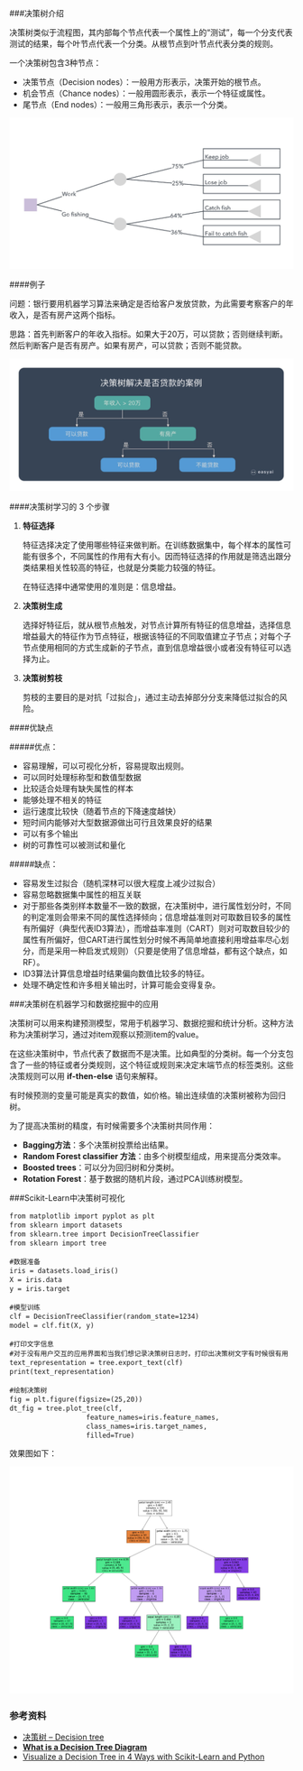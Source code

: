 
###决策树介绍

决策树类似于流程图，其内部每个节点代表一个属性上的“测试”，每一个分支代表测试的结果，每个叶节点代表一个分类。从根节点到叶节点代表分类的规则。

一个决策树包含3种节点：

- 决策节点（Decision nodes）：一般用方形表示，决策开始的根节点。
- 机会节点（Chance nodes）：一般用圆形表示，表示一个特征或属性。
- 尾节点（End nodes）：一般用三角形表示，表示一个分类。

![决策树图1](/决策树图1.jpg)

####例子

问题：银行要用机器学习算法来确定是否给客户发放贷款，为此需要考察客户的年收入，是否有房产这两个指标。

思路：首先判断客户的年收入指标。如果大于20万，可以贷款；否则继续判断。然后判断客户是否有房产。如果有房产，可以贷款；否则不能贷款。

![决策树图2](/决策树图2.jpg)

####决策树学习的 3 个步骤

1. **特征选择**

   特征选择决定了使用哪些特征来做判断。在训练数据集中，每个样本的属性可能有很多个，不同属性的作用有大有小。因而特征选择的作用就是筛选出跟分类结果相关性较高的特征，也就是分类能力较强的特征。

   在特征选择中通常使用的准则是：信息增益。

2. **决策树生成**

   选择好特征后，就从根节点触发，对节点计算所有特征的信息增益，选择信息增益最大的特征作为节点特征，根据该特征的不同取值建立子节点；对每个子节点使用相同的方式生成新的子节点，直到信息增益很小或者没有特征可以选择为止。

3. **决策树剪枝**

   剪枝的主要目的是对抗「过拟合」，通过主动去掉部分分支来降低过拟合的风险。

####优缺点

#####优点：

- 容易理解，可以可视化分析，容易提取出规则。
- 可以同时处理标称型和数值型数据
- 比较适合处理有缺失属性的样本
- 能够处理不相关的特征
- 运行速度比较快（随着节点的下降速度越快）
- 短时间内能够对大型数据源做出可行且效果良好的结果
- 可以有多个输出
- 树的可靠性可以被测试和量化

#####缺点：

- 容易发生过拟合（随机深林可以很大程度上减少过拟合）
- 容易忽略数据集中属性的相互关联
- 对于那些各类别样本数量不一致的数据，在决策树中，进行属性划分时，不同的判定准则会带来不同的属性选择倾向；信息增益准则对可取数目较多的属性有所偏好（典型代表ID3算法），而增益率准则（CART）则对可取数目较少的属性有所偏好，但CART进行属性划分时候不再简单地直接利用增益率尽心划分，而是采用一种启发式规则）（只要是使用了信息增益，都有这个缺点，如RF）。
- ID3算法计算信息增益时结果偏向数值比较多的特征。
- 处理不确定性和许多相关输出时，计算可能会变得复杂。

###决策树在机器学习和数据挖掘中的应用

决策树可以用来构建预测模型，常用于机器学习、数据挖掘和统计分析。这种方法称为决策树学习，通过对item观察以预测item的value。

在这些决策树中，节点代表了数据而不是决策。比如典型的分类树。每一个分支包含了一些的特征或者分类规则，这个特征或规则来决定末端节点的标签类别。这些决策规则可以用 **if-then-else** 语句来解释。

有时候预测的变量可能是真实的数值，如价格。输出连续值的决策树被称为回归树。

为了提高决策树的精度，有时候需要多个决策树共同作用：

- **Bagging方法**：多个决策树投票给出结果。
- **Random Forest classifier 方法**：由多个树模型组成，用来提高分类效率。
- **Boosted trees**：可以分为回归树和分类树。
- **Rotation Forest**：基于数据的随机片段，通过PCA训练树模型。

###Scikit-Learn中决策树可视化

```
from matplotlib import pyplot as plt
from sklearn import datasets
from sklearn.tree import DecisionTreeClassifier 
from sklearn import tree

#数据准备
iris = datasets.load_iris()
X = iris.data
y = iris.target

#模型训练
clf = DecisionTreeClassifier(random_state=1234)
model = clf.fit(X, y)

#打印文字信息
#对于没有用户交互的应用界面和当我们想记录决策树日志时，打印出决策树文字有时候很有用
text_representation = tree.export_text(clf)
print(text_representation)

#绘制决策树
fig = plt.figure(figsize=(25,20))
dt_fig = tree.plot_tree(clf, 
                   feature_names=iris.feature_names,  
                   class_names=iris.target_names,
                   filled=True)
```

效果图如下：

![decistion_tree](/decistion_tree.png)

### 参考资料

- [决策树 – Decision tree](https://easyai.tech/ai-definition/decision-tree/#:~:text=决策树的优缺点%201%20决策树易于理解和解释，可以可视化分析，容易提取出规则；%202%20可以同时处理标称型和数值型数据；%203,比较适合处理有缺失属性的样本；%204%20能够处理不相关的特征；%205%20测试数据集时，运行速度比较快；%206%20在相对短的时间内能够对大型数据源做出可行且效果良好的结果%E3%80%82)
- [**What is a Decision Tree Diagram**](https://www.lucidchart.com/pages/decision-tree)
- [Visualize a Decision Tree in 4 Ways with Scikit-Learn and Python](https://mljar.com/blog/visualize-decision-tree/)

  

